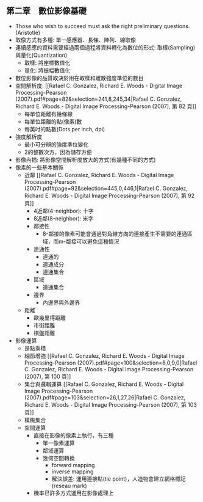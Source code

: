## 第二章　數位影像基礎
- Those who wish to succeed must ask the right preliminary questions. (Aristotle)
- 取像方式有多種: 單一感應器、長條、陣列、線取像
- 連續感應的資料需要經過兩個過程將資料轉化為數位的形式: 取樣(Sampling)與量化(Quantization)
	- 取樣: 將座標數值化
	- 量化: 將振幅數值化
- 數位影像的品質取決於用在取樣和離散強度準位的數目 
- 空間解析度: [[Rafael C. Gonzalez, Richard E. Woods - Digital Image Processing-Pearson (2007).pdf#page=82&selection=241,8,245,34|Rafael C. Gonzalez, Richard E. Woods - Digital Image Processing-Pearson (2007), 第 82 頁]]
	- 每單位距離有幾條線
	- 每單位距離的點(像素)數
	- 每英吋的點數(Dots per inch, dpi)
- 強度解析度
	- 最小可分辨的強度準位變化
	- 2的整數次方，因為儲存方便
- 影像內插: 將影像空間解析度放大的方式(有幾種不同的方式)
- 像素的一些基本關係
	- 近鄰 [[Rafael C. Gonzalez, Richard E. Woods - Digital Image Processing-Pearson (2007).pdf#page=92&selection=445,0,446,1|Rafael C. Gonzalez, Richard E. Woods - Digital Image Processing-Pearson (2007), 第 92 頁]] 
		- 4近鄰(4-neighbor): 十字
		- 8近鄰(8-neighbor): 米字
		- 鄰接性 
			- 8-鄰接的像素可能會通過對角線方向的連接產生不需要的連通區域，而m-鄰接可以避免這種情況
		- 連通性
			- 連通的
			- 連通成分
			- 連通集合
		- 區域
			- 連通集合
		- 邊界
			- 內邊界與外邊界
	- 距離
		- 歐幾里得距離
		- 市街距離
		- 棋盤距離
- 影像運算
	- 是點乘積
	- 細節增強 [[Rafael C. Gonzalez, Richard E. Woods - Digital Image Processing-Pearson (2007).pdf#page=100&selection=8,0,9,0|Rafael C. Gonzalez, Richard E. Woods - Digital Image Processing-Pearson (2007), 第 100 頁]]
	- 集合與邏輯運算 [[Rafael C. Gonzalez, Richard E. Woods - Digital Image Processing-Pearson (2007).pdf#page=103&selection=26,1,27,26|Rafael C. Gonzalez, Richard E. Woods - Digital Image Processing-Pearson (2007), 第 103 頁]]
	- 模糊集合
	- 空間運算
		- 直接在影像的像素上執行，有三種
			- 單一像素運算
			- 鄰域運算
			- 幾何空間轉換
				- forward mapping
				- inverse mapping
				- 解決誤差: 運用連接點(tie point)，人造物會建立網格標記(reseau mark)
		- 機率已許多方式運用在影像處理上